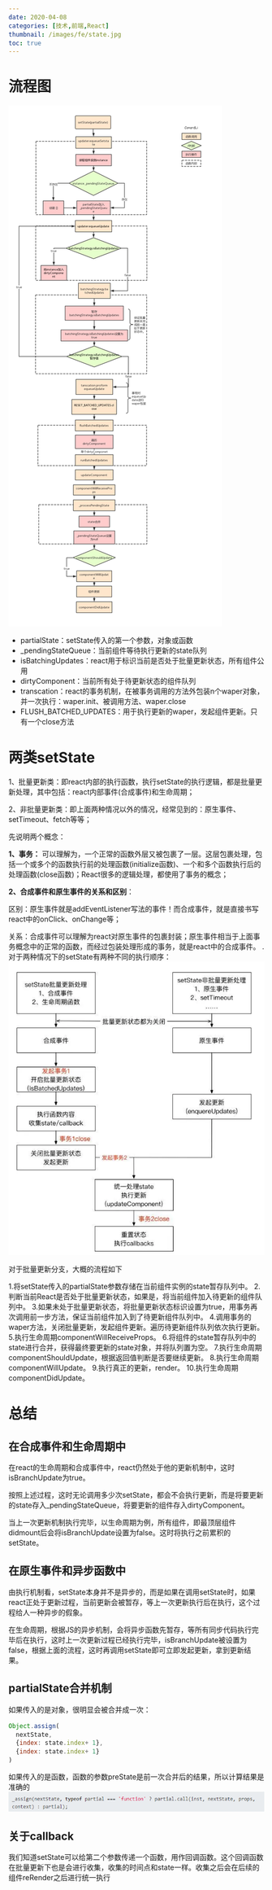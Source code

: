 ```yaml
---
date: 2020-04-08
categories: [技术,前端,React]
thumbnail: /images/fe/state.jpg
toc: true
---
```

# 流程图
![](/images/assets/20200408101054790.png)
<!--more-->
- partialState：setState传入的第一个参数，对象或函数
- _pendingStateQueue：当前组件等待执行更新的state队列
- isBatchingUpdates：react用于标识当前是否处于批量更新状态，所有组件公用
- dirtyComponent：当前所有处于待更新状态的组件队列
- transcation：react的事务机制，在被事务调用的方法外包装n个waper对象，并一次执行：waper.init、被调用方法、waper.close
- FLUSH_BATCHED_UPDATES：用于执行更新的waper，发起组件更新。只有一个close方法



# 两类setState
1、批量更新类：即react内部的执行函数，执行setState的执行逻辑，都是批量更新处理，其中包括：react内部事件(合成事件)和生命周期；

2、非批量更新类：即上面两种情况以外的情况，经常见到的：原生事件、setTimeout、fetch等等；

先说明两个概念：

**1、事务：**
可以理解为，一个正常的函数外层又被包裹了一层。这层包裹处理，包括一个或多个的函数执行前的处理函数(initialize函数)、一个和多个函数执行后的处理函数(close函数)；React很多的逻辑处理，都使用了事务的概念；

**2、合成事件和原生事件的关系和区别**：

区别：原生事件就是addEventListener写法的事件！而合成事件，就是直接书写react中的onClick、onChange等；

关系：合成事件可以理解为react对原生事件的包裹封装；原生事件相当于上面事务概念中的正常的函数，而经过包装处理形成的事务，就是react中的合成事件。
.
对于两种情况下的setState有两种不同的执行顺序：
![](/images/assets/20200408101439807.png)


对于批量更新分支，大概的流程如下

1.将setState传入的partialState参数存储在当前组件实例的state暂存队列中。
2.判断当前React是否处于批量更新状态，如果是，将当前组件加入待更新的组件队列中。
3.如果未处于批量更新状态，将批量更新状态标识设置为true，用事务再次调用前一步方法，保证当前组件加入到了待更新组件队列中。
4.调用事务的waper方法，关闭批量更新，发起组件更新。遍历待更新组件队列依次执行更新。
5.执行生命周期componentWillReceiveProps。
6.将组件的state暂存队列中的state进行合并，获得最终要更新的state对象，并将队列置为空。
7.执行生命周期componentShouldUpdate，根据返回值判断是否要继续更新。
8.执行生命周期componentWillUpdate。
9.执行真正的更新，render。
10.执行生命周期componentDidUpdate。

# 总结
## 在合成事件和生命周期中
在react的生命周期和合成事件中，react仍然处于他的更新机制中，这时isBranchUpdate为true。

按照上述过程，这时无论调用多少次setState，都会不会执行更新，而是将要更新的state存入_pendingStateQueue，将要更新的组件存入dirtyComponent。

当上一次更新机制执行完毕，以生命周期为例，所有组件，即最顶层组件didmount后会将isBranchUpdate设置为false。这时将执行之前累积的setState。

## 在原生事件和异步函数中
由执行机制看，setState本身并不是异步的，而是如果在调用setState时，如果react正处于更新过程，当前更新会被暂存，等上一次更新执行后在执行，这个过程给人一种异步的假象。

在生命周期，根据JS的异步机制，会将异步函数先暂存，等所有同步代码执行完毕后在执行，这时上一次更新过程已经执行完毕，isBranchUpdate被设置为false，根据上面的流程，这时再调用setState即可立即发起更新，拿到更新结果。

## partialState合并机制
如果传入的是对象，很明显会被合并成一次：

```javascript
Object.assign(
  nextState,
  {index: state.index+ 1},
  {index: state.index+ 1}
)
```
如果传入的是函数，函数的参数preState是前一次合并后的结果，所以计算结果是准确的
![](/images/assets/20200408105427926.png)
## 关于callback
我们知道setState可以给第二个参数传递一个函数，用作回调函数。这个回调函数在批量更新下也是会进行收集，收集的时间点和state一样。收集之后会在后续的组件reRender之后进行统一执行
